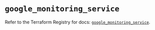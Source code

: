# `google_monitoring_service`

Refer to the Terraform Registry for docs: [`google_monitoring_service`](https://registry.terraform.io/providers/hashicorp/google-beta/6.21.0/docs/resources/google_monitoring_service).
